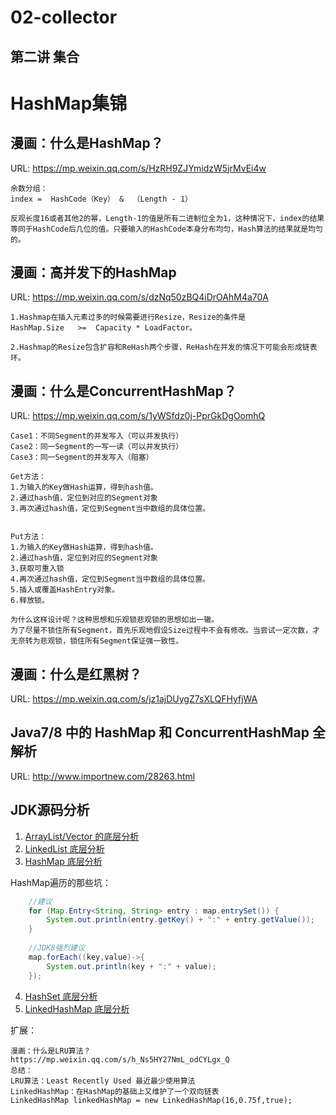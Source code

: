 # 02-collector

## 第二讲 集合

# HashMap集锦

## 漫画：什么是HashMap？
URL:  https://mp.weixin.qq.com/s/HzRH9ZJYmidzW5jrMvEi4w

    余数分组：
    index =  HashCode（Key） &  （Length - 1）
    
    反观长度16或者其他2的幂，Length-1的值是所有二进制位全为1，这种情况下，index的结果等同于HashCode后几位的值。只要输入的HashCode本身分布均匀，Hash算法的结果就是均匀的。
   
## 漫画：高并发下的HashMap
URL:  https://mp.weixin.qq.com/s/dzNq50zBQ4iDrOAhM4a70A 

    1.Hashmap在插入元素过多的时候需要进行Resize，Resize的条件是
    HashMap.Size   >=  Capacity * LoadFactor。
    
    2.Hashmap的Resize包含扩容和ReHash两个步骤，ReHash在并发的情况下可能会形成链表环。


## 漫画：什么是ConcurrentHashMap？
URL:  https://mp.weixin.qq.com/s/1yWSfdz0j-PprGkDgOomhQ

    Case1：不同Segment的并发写入（可以并发执行）
    Case2：同一Segment的一写一读（可以并发执行）
    Case3：同一Segment的并发写入（阻塞）
    
    Get方法：
    1.为输入的Key做Hash运算，得到hash值。
    2.通过hash值，定位到对应的Segment对象
    3.再次通过hash值，定位到Segment当中数组的具体位置。
    
    
    Put方法：
    1.为输入的Key做Hash运算，得到hash值。
    2.通过hash值，定位到对应的Segment对象
    3.获取可重入锁
    4.再次通过hash值，定位到Segment当中数组的具体位置。
    5.插入或覆盖HashEntry对象。
    6.释放锁。
    
    为什么这样设计呢？这种思想和乐观锁悲观锁的思想如出一辙。
    为了尽量不锁住所有Segment，首先乐观地假设Size过程中不会有修改。当尝试一定次数，才无奈转为悲观锁，锁住所有Segment保证强一致性。
    

## 漫画：什么是红黑树？
URL:  https://mp.weixin.qq.com/s/jz1ajDUygZ7sXLQFHyfjWA

## Java7/8 中的 HashMap 和 ConcurrentHashMap 全解析
URL:  http://www.importnew.com/28263.html


## JDK源码分析
1. [ArrayList/Vector 的底层分析](https://github.com/duhongming1990/JCSprout/blob/master/MD/ArrayList.md)
2. [LinkedList 底层分析](https://github.com/duhongming1990/JCSprout/blob/master/MD/LinkedList.md)
3. [HashMap 底层分析](https://github.com/duhongming1990/JCSprout/blob/master/MD/HashMap.md)

HashMap遍历的那些坑：
```java
    //建议
    for (Map.Entry<String, String> entry : map.entrySet()) {
        System.out.println(entry.getKey() + ":" + entry.getValue());
    }
        
    //JDK8强烈建议
    map.forEach((key,value)->{
        System.out.println(key + ":" + value);
    });
```

4. [HashSet 底层分析](https://github.com/duhongming1990/JCSprout/blob/master/MD/collection/HashSet.md)
5. [LinkedHashMap 底层分析](https://github.com/duhongming1990/JCSprout/blob/master/MD/collection/LinkedHashMap.md)

扩展：

    漫画：什么是LRU算法？
    https://mp.weixin.qq.com/s/h_Ns5HY27NmL_odCYLgx_Q
    总结：
    LRU算法：Least Recently Used 最近最少使用算法
    LinkedHashMap：在HashMap的基础上又维护了一个双向链表
    LinkedHashMap linkedHashMap = new LinkedHashMap(16,0.75f,true);